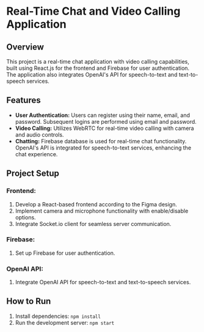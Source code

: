# Real-Time Chat and Video Calling Application

## Overview

This project is a real-time chat application with video calling capabilities, built using React.js for the frontend and Firebase for user authentication. The application also integrates OpenAI's API for speech-to-text and text-to-speech services.

## Features

- **User Authentication:** Users can register using their name, email, and password. Subsequent logins are performed using email and password.
- **Video Calling:** Utilizes WebRTC for real-time video calling with camera and audio controls.
- **Chatting:** Firebase database is used for real-time chat functionality. OpenAI's API is integrated for speech-to-text services, enhancing the chat experience.

## Project Setup

### Frontend:

1. Develop a React-based frontend according to the Figma design.
2. Implement camera and microphone functionality with enable/disable options.
3. Integrate Socket.io client for seamless server communication.

### Firebase:

1. Set up Firebase for user authentication.

### OpenAI API:

1. Integrate OpenAI API for speech-to-text and text-to-speech services.




## How to Run

1. Install dependencies: `npm install`
2. Run the development server: `npm start`

